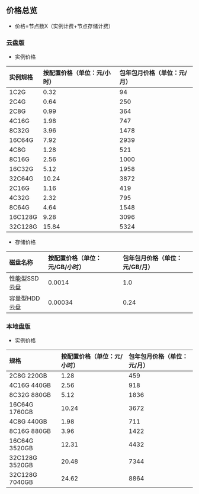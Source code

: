 ## 价格总览
* 价格=节点数X（实例计费+节点存储计费）

### 云盘版

* 实例价格

|实例规格| 按配置价格（单位：元/小时）| 包年包月价格（单位：元/月）
:--|:---|:---
|1C2G | 0.32 | 94 
|2C4G| 0.64 |250
|2C8G |0.99 |364
|4C16G | 1.98 | 747 
|8C32G| 3.96 |1478
|16C64G |7.92 |2939
|4C8G |1.28 |521
|8C16G | 2.56 | 1000 
|16C32G| 5.12 |1958
|32C64G |10.24 |3872
|2C16G | 1.16 | 419
|4C32G| 2.32 |795
|8C64G |4.64 |1548
|16C128G |9.28 |3096
|32C128G |15.84 |5324

* 存储价格

| 磁盘名称 | 按配置价格（单位：元/GB/小时）| 包年包月价格（单位：元/GB/月） |
| :--|:---|:--- |
| 性能型SSD云盘 | 0.0014  | 1.0 |
|容量型HDD云盘|0.00034 | 0.24 |


### 本地盘版

* 实例价格

|规格| 按配置价格（单位：元/小时）| 包年包月价格（单位：元/月）
:--|:---|:---
|2C8G 220GB|1.28 |459
|4C16G 440GB | 2.56 | 918
|8C32G 880GB| 5.12 |1836
|16C64G 1760GB |10.24 |3672
|4C8G 440GB|1.98 |711
|8C16G 880GB| 3.96| 1422 
|16C64G 3520GB| 12.31 |4432
|32C128G 3520GB| 20.48 |7344
|32C128G 7040GB| 24.62 |8864






